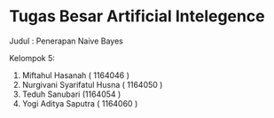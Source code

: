 # Tugas Besar Artificial Intelegence

Judul :
Penerapan Naive Bayes

Kelompok 5:
1. Miftahul Hasanah ( 1164046 )
2. Nurgivani Syarifatul Husna ( 1164050 )
3. Teduh Sanubari (1164054 )
4. Yogi Aditya Saputra ( 1164060 )
